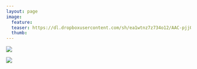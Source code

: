 ```yaml
---
layout: page
image:
  feature:
  teaser: https://dl.dropboxusercontent.com/sh/ea1wtnz7z734o12/AAC-pjjOCK2y6inYkxAUWccta/luontokuvat/talvi/DSC20220-245px.jpg
  thumb:
---
```


[![](https://dl.dropboxusercontent.com/sh/ea1wtnz7z734o12/AACJ2PgE3BSwY2RFV0oaNDHca/luontokuvat/talvi/DSC20220-800px.jpg)](https://dl.dropboxusercontent.com/sh/ea1wtnz7z734o12/AAB3reSGTYL-2sxJCKB0-T1ba/luontokuvat/talvi/DSC20220.jpg)

[![](https://dl.dropboxusercontent.com/sh/ea1wtnz7z734o12/AAAJUyw74zo90d_6mTrZpelHa/luontokuvat/talvi/DSC20286-800px.jpg)](https://dl.dropboxusercontent.com/sh/ea1wtnz7z734o12/AACkJv6FWnJb7odLcjhJ3PFfa/luontokuvat/talvi/DSC20286.jpg)
